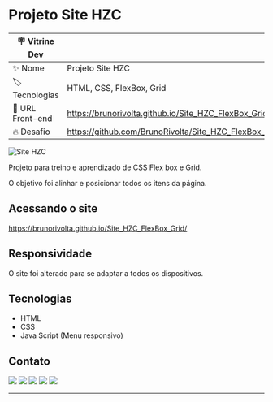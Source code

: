 # Projeto Site HZC

| 🪧 Vitrine Dev |     |
| ------------- | --- |
| ✨ Nome        | Projeto Site HZC |
| 🏷️ Tecnologias | HTML, CSS, FlexBox, Grid |
| 🚀 URL Front-end | https://brunorivolta.github.io/Site_HZC_FlexBox_Grid |
| 🔥 Desafio     | https://github.com/BrunoRivolta/Site_HZC_FlexBox_Grid |   

    

![Site HZC](https://images2.imgbox.com/1b/c6/QFeBqk9Z_o.gif#vitrinedev)


Projeto para treino e aprendizado de CSS Flex box e Grid.

O objetivo foi alinhar e posicionar todos os itens da página.

## Acessando o site

https://brunorivolta.github.io/Site_HZC_FlexBox_Grid/

## Responsividade

O site foi alterado para se adaptar a todos os dispositivos.

## Tecnologias

 - HTML
 - CSS
 - Java Script (Menu responsivo)

## Contato

<a  href="mailto:brrivolta@gmail.com"><img src="https://img.icons8.com/plasticine/100/null/apple-mail.png"></a>
<a  href="https://github.com/BrunoRivolta"><img src="https://img.icons8.com/plasticine/100/null/github-squared.png"></a>
<a  href="https://www.linkedin.com/in/brunorivolta/"><img src="https://img.icons8.com/plasticine/100/null/linkedin.png"></a>
<a  href="https://www.youtube.com/channel/UC6XJ3aQvFBU7gqHvebolwJQ"><img src="https://img.icons8.com/plasticine/100/null/youtube-play--v1.png"></a>
<a  href="https://devrivolta.blogspot.com/"><img src="https://images2.imgbox.com/1d/91/8Te7jWaR_o.png"></a>


*******

